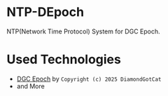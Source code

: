 # NTP-DEpoch
NTP(Network Time Protocol) System for DGC Epoch.


# Used Technologies
- [DGC Epoch](https://github.com/DiamondGotCat/DGC-Epoch/) by `Copyright (c) 2025 DiamondGotCat`
- and More
